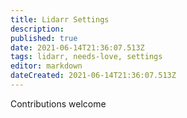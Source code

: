 ```yaml
---
title: Lidarr Settings
description: 
published: true
date: 2021-06-14T21:36:07.513Z
tags: lidarr, needs-love, settings
editor: markdown
dateCreated: 2021-06-14T21:36:07.513Z
---
```


Contributions welcome